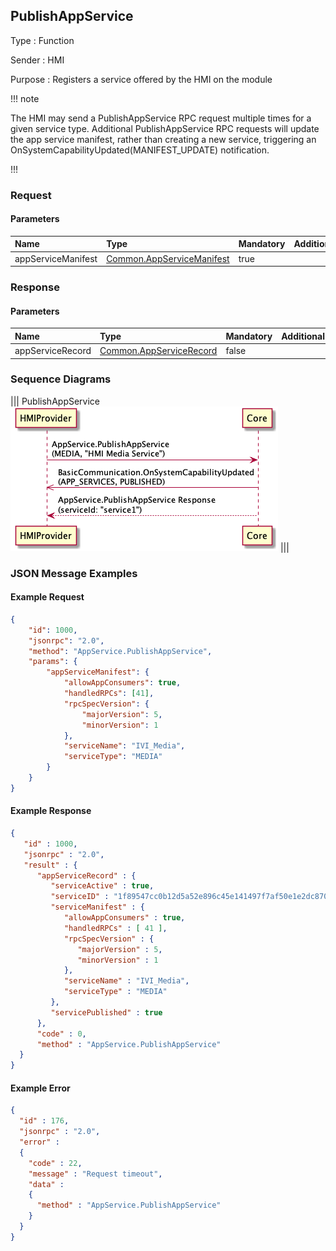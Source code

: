 ## PublishAppService

Type
: Function

Sender
: HMI

Purpose
: Registers a service offered by the HMI on the module

!!! note

The HMI may send a PublishAppService RPC request multiple times for a given service type. Additional PublishAppService RPC requests will update the app service manifest, rather than creating a new service, triggering an OnSystemCapabilityUpdated(MANIFEST_UPDATE) notification.

!!!

### Request

#### Parameters

|Name|Type|Mandatory|Additional|
|:---|:---|:--------|:---------|
|appServiceManifest|[Common.AppServiceManifest](../../common/structs/#appservicemanifest)|true||

### Response

#### Parameters

|Name|Type|Mandatory|Additional|
|:---|:---|:--------|:---------|
|appServiceRecord|[Common.AppServiceRecord](../../common/structs/#appservicerecord)|false||

### Sequence Diagrams

|||
PublishAppService
![PublishAppService](./assets/PublishAppService.png)
|||

### JSON Message Examples

#### Example Request

```json
{
	"id": 1000,
	"jsonrpc": "2.0",
	"method": "AppService.PublishAppService",
	"params": {
		"appServiceManifest": {
			"allowAppConsumers": true,
			"handledRPCs": [41],
			"rpcSpecVersion": {
				"majorVersion": 5,
				"minorVersion": 1
			},
			"serviceName": "IVI_Media",
			"serviceType": "MEDIA"
		}
	}
}
```

#### Example Response

```json
{
   "id" : 1000,
   "jsonrpc" : "2.0",
   "result" : {
      "appServiceRecord" : {
         "serviceActive" : true,
         "serviceID" : "1f89547cc0b12d5a52e896c45e141497f7af50e1e2dc8705914e75ef6fbeac03",
         "serviceManifest" : {
            "allowAppConsumers" : true,
            "handledRPCs" : [ 41 ],
            "rpcSpecVersion" : {
               "majorVersion" : 5,
               "minorVersion" : 1
            },
            "serviceName" : "IVI_Media",
            "serviceType" : "MEDIA"
         },
         "servicePublished" : true
      },
      "code" : 0,
      "method" : "AppService.PublishAppService"
  }
}
```

#### Example Error

```json
{
  "id" : 176,
  "jsonrpc" : "2.0",
  "error" :
  {
    "code" : 22,
    "message" : "Request timeout",
    "data" :
    {
      "method" : "AppService.PublishAppService"
    }
  }
}
```